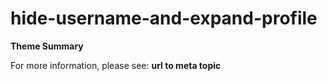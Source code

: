 # hide-username-and-expand-profile

**Theme Summary**

For more information, please see: **url to meta topic**
